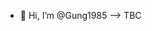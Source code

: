 - 👋 Hi, I’m @Gung1985 --> TBC

<!---
Gung1985/Gung1985 is a ✨ special ✨ repository because its `README.md` (this file) appears on your GitHub profile.
You can click the Preview link to take a look at your changes.
--->
